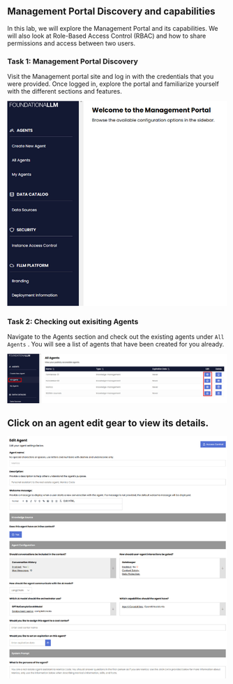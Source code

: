 ## Management Portal Discovery and capabilities

In this lab, we will explore the Management Portal and its capabilities. We will also look at Role-Based Access Control (RBAC) and how to share permissions and access between two users.

### Task 1: Management Portal Discovery
Visit the Management portal site and log in with the credentials that you were provided. Once logged in, explore the portal and familiarize yourself with the different sections and features.

![Management Portal](/media/Lab1-1.jpg)

### Task 2: Checking out exisiting Agents
Navigate to the Agents section and check out the existing agents under `All Agents`  . You will see a list of agents that have been created for you already. 

![All agents](/media/Lab1-2.jpg)

## Click on an agent edit gear to view its details.

![Agent details](/media/Lab1-3.jpg)

